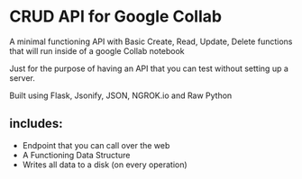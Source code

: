 # CRUD API for Google Collab
A minimal functioning API with Basic Create, Read, Update, Delete functions
that will run inside of a google Collab notebook

Just for the purpose of having an API that you can test without setting up a server.

Built using Flask, Jsonify, JSON, NGROK.io and Raw Python

## includes:

- Endpoint that you can call over the web
- A Functioning Data Structure
- Writes all data to a disk (on every operation)
